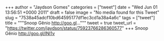 
+++
author = "Jaydson Gomes"
categories = ["tweet"]
date = "Wed Jun 01 13:56:51 +0000 2011"
draft = false
image = "No media found for this Tweet"
slug = "7538a45adcf10bd64595177df1ec3cd1a38a4a6c"
tags = ["tweet"]
title = """Snoop Gênio http://goo.gl..."""
tweet = true
tweet_url = "https://twitter.com/jaydson/status/75923766286360577"
+++
Snoop Gênio http://goo.gl/lNI1v
